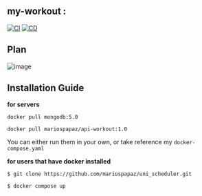 ## my-workout :

[![CI](https://github.com/mariospapaz/my-workout/actions/workflows/CI.yml/badge.svg)](https://github.com/mariospapaz/my-workout/actions/workflows/CI.yml)
[![CD](https://github.com/mariospapaz/my-workout/actions/workflows/CD.yaml/badge.svg)](https://github.com/mariospapaz/my-workout/actions/workflows/CD.yaml)

## Plan

![image](https://user-images.githubusercontent.com/30930688/173666083-5b4dbfca-bf83-46df-b38a-17c2c6a0c857.png)

## Installation Guide

**for servers**

`docker pull mongodb:5.0`

`docker pull mariospapaz/api-workout:1.0`

You can either run them in your own, or take reference my `docker-compose.yaml`


**for users that have docker installed**

`$ git clone https://github.com/mariospapaz/uni_scheduler.git `

`$ docker compose up`
